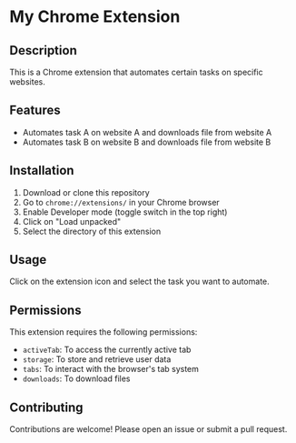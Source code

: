 # My Chrome Extension

## Description

This is a Chrome extension that automates certain tasks on specific websites.

## Features

- Automates task A on website A and downloads file from website A
- Automates task B on website B and downloads file from website B

## Installation

1. Download or clone this repository
2. Go to `chrome://extensions/` in your Chrome browser
3. Enable Developer mode (toggle switch in the top right)
4. Click on "Load unpacked"
5. Select the directory of this extension

## Usage

Click on the extension icon and select the task you want to automate.

## Permissions

This extension requires the following permissions:

- `activeTab`: To access the currently active tab
- `storage`: To store and retrieve user data
- `tabs`: To interact with the browser's tab system
- `downloads`: To download files

## Contributing

Contributions are welcome! Please open an issue or submit a pull request.